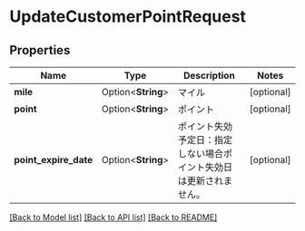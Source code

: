 # UpdateCustomerPointRequest

## Properties

Name | Type | Description | Notes
------------ | ------------- | ------------- | -------------
**mile** | Option<**String**> | マイル | [optional]
**point** | Option<**String**> | ポイント | [optional]
**point_expire_date** | Option<**String**> | ポイント失効予定日：指定しない場合ポイント失効日は更新されません。 | [optional]

[[Back to Model list]](../README.md#documentation-for-models) [[Back to API list]](../README.md#documentation-for-api-endpoints) [[Back to README]](../README.md)


